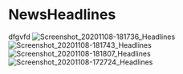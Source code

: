 # NewsHeadlines
dfgvfd
![Screenshot_20201108-181736_Headlines](https://user-images.githubusercontent.com/47169164/98495074-3c74f700-21f3-11eb-96e3-143a3e7920d8.jpg)
![Screenshot_20201108-181743_Headlines](https://user-images.githubusercontent.com/47169164/98495077-3d0d8d80-21f3-11eb-9ea8-ff8323b2c26a.jpg)
![Screenshot_20201108-181807_Headlines](https://user-images.githubusercontent.com/47169164/98495079-3da62400-21f3-11eb-8b5a-a1db5f2dfdb3.jpg)
![Screenshot_20201108-172724_Headlines](https://user-images.githubusercontent.com/47169164/98495082-3da62400-21f3-11eb-9b83-4a951f407cdc.jpg)
